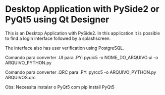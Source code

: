 # Desktop Application with PySide2 or PyQt5 using Qt Designer
This is an Desktop Application with PySide2. 
In this application it is possible to find a login interface followed by a splashscreen.

The interface also has user verification using PostgreSQL.

Comando para converter .UI para .PY:
pyuic5 -x NOME_DO_ARQUIVO.ui -o ARQUIVO_PYTHON.py

Comando para converter .QRC para .PY:
pyrcc5 -o ARQUIVO_PYTHON.py ARQUIVOS.qrc

Obs: Necessita instalar o PyQt5 com
pip install PyQt5
